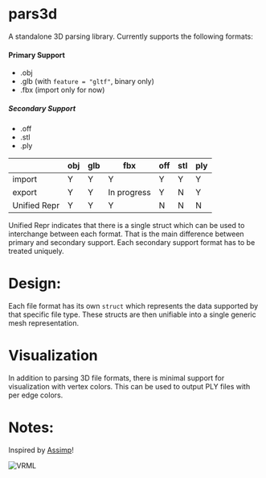 # pars3d

A standalone 3D parsing library.
Currently supports the following formats:


#### Primary Support
- .obj
- .glb (with `feature = "gltf"`, binary only)
- .fbx (import only for now)


##### Secondary Support
- .off
- .stl
- .ply

| |obj|glb|fbx|off|stl|ply|
|-|  -|  -|  -|  -|  -|  -|
|import|Y|Y|Y|Y|Y|Y|
|export|Y|Y|In progress|Y|N|Y|
|Unified Repr|Y|Y|Y|N|N|N|

Unified Repr indicates that there is a single struct which can be used to interchange between
each format. That is the main difference between primary and secondary support. Each secondary
support format has to be treated uniquely.

# Design:

Each file format has its own `struct` which represents the data supported by that specific file
type. These structs are then unifiable into a single generic mesh representation.

# Visualization

In addition to parsing 3D file formats, there is minimal support for visualization with vertex
colors. This can be used to output PLY files with per edge colors.

# Notes:

Inspired by [Assimp](https://github.com/assimp/)!


![VRML](https://web.archive.org/web/20000929035521/http://www.geocities.com:80/SiliconValley/4944/VRML.gif)
